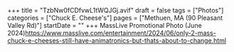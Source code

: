 +++
title = "TzbNw0fCDfvwL1tWQJGj.avif"
draft = false
tags = ["Photos"]
categories = ["Chuck E. Cheese's"]
pages = ["Methuen, MA (90 Pleasant Valley Rd)"]
startDate = ""
+++
MassLive Promotional Photo (June 2024)https://www.masslive.com/entertainment/2024/06/only-2-mass-chuck-e-cheeses-still-have-animatronics-but-thats-about-to-change.html
